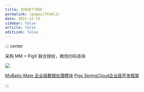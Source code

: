 ```yaml
---
title: 支持这个项目
permalink: /pages/3fedc2/
date: 2021-12-15
sidebar: false
article: false
editLink: false
---
```


::: center

采购 MM + PigX 联合授权，微信扫码咨询

<img align="center" src="/img/mybatis-mate.png"/>

[MyBatis-Mate 企业级数据处理模块](https://baomidou.com/pages/1864e1)
[Pigx SpringCloud企业级开发框架](https://www.pig4cloud.com/)

:::
